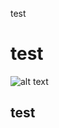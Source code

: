 test

# test

![alt text](https://github.com/b-shelton/team_processes/blob/master/files/images/ds_lifecycle.jpg)

## test
